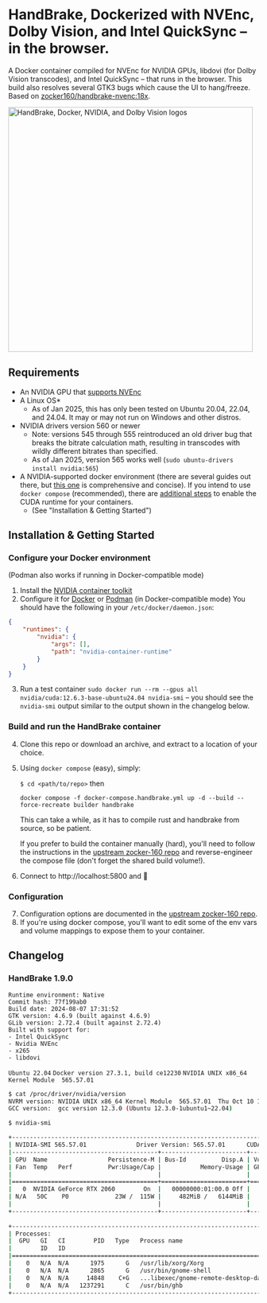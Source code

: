 # HandBrake, Dockerized with NVEnc, Dolby Vision, and Intel QuickSync – in the browser.
A Docker container compiled for NVEnc for NVIDIA GPUs, libdovi (for Dolby Vision transcodes), and Intel QuickSync – that runs in the browser. This build also resolves several GTK3 bugs which cause the UI to hang/freeze. Based on [zocker160/handbrake-nvenc:18x](https://github.com/zocker-160/handbrake-nvenc-docker).

<img src="https://github.com/user-attachments/assets/c5ae296b-28ea-4112-8d7b-48694c0f72de" width="492" alt="HandBrake, Docker, NVIDIA, and Dolby Vision logos" />

## Requirements

- An NVIDIA GPU that [supports NVEnc](https://developer.nvidia.com/video-encode-and-decode-gpu-support-matrix-new)
- A Linux OS*
  - As of Jan 2025, this has only been tested on Ubuntu 20.04, 22.04, and 24.04. It may or may not run on Windows and other distros.
- NVIDIA drivers version 560 or newer
  - Note: versions 545 through 555 reintroduced an old driver bug that breaks the bitrate calculation math, resulting in transcodes with wildly different bitrates than specified.
  - As of Jan 2025, version 565 works well (`sudo ubuntu-drivers install nvidia:565`)
- A NVIDIA-supported docker environment (there are several guides out there, but [this one](https://medium.com/@u.mele.coding/a-beginners-guide-to-nvidia-container-toolkit-on-docker-92b645f92006) is comprehensive and concise). If you intend to use `docker compose` (recommended), there are [additional steps](https://docs.docker.com/compose/how-tos/gpu-support/) to enable the CUDA runtime for your containers.
  - (See "Installation & Getting Started")

## Installation & Getting Started

### Configure your Docker environment

(Podman also works if running in Docker-compatible mode)

1. Install the [NVIDIA container toolkit](https://docs.nvidia.com/datacenter/cloud-native/container-toolkit/latest/install-guide.html#installing-with-apt)
2. Configure it for [Docker](https://docs.nvidia.com/datacenter/cloud-native/container-toolkit/latest/install-guide.html#configuring-docker) or [Podman](https://docs.nvidia.com/datacenter/cloud-native/container-toolkit/latest/install-guide.html#configuring-podman) (in Docker-compatible mode)
  You should have the following in your `/etc/docker/daemon.json`:
  ```json
  {
      "runtimes": {
          "nvidia": {
              "args": [],
              "path": "nvidia-container-runtime"
          }
      }
  }
  ```

3. Run a test container `sudo docker run --rm --gpus all nvidia/cuda:12.6.3-base-ubuntu24.04 nvidia-smi` – you should see the `nvidia-smi` output similar to the output shown in the changelog below.

### Build and run the HandBrake container

4. Clone this repo or download an archive, and extract to a location of your choice.
5. Using `docker compose` (easy), simply:

   ```$ cd <path/to/repo>``` then 

   ```docker compose -f docker-compose.handbrake.yml up -d --build --force-recreate builder handbrake```

   This can take a while, as it has to compile rust and handbrake from source, so be patient.

   If you prefer to build the container manually (hard), you'll need to follow the instructions in the [upstream zocker-160 repo](https://github.com/zocker-160/handbrake-nvenc-docker) and reverse-engineer the compose file (don't forget the shared build volume!).

6. Connect to http://localhost:5800 and 🎉

### Configuration

7. Configuration options are documented in the [upstream zocker-160 repo](https://github.com/zocker-160/handbrake-nvenc-docker).
8. If you're using docker compose, you'll want to edit some of the env vars and volume mappings to expose them to your container.

## Changelog

### HandBrake 1.9.0

```
Runtime environment: Native
Commit hash: 77f199ab0
Build date: 2024-08-07 17:31:52
GTK version: 4.6.9 (built against 4.6.9)
GLib version: 2.72.4 (built against 2.72.4)
Built with support for:
- Intel QuickSync
- Nvidia NVEnc
- x265
- libdovi
```

`Ubuntu 22.04`
`Docker version 27.3.1, build ce12230`
`NVIDIA UNIX x86_64 Kernel Module  565.57.01`

```sh
$ cat /proc/driver/nvidia/version
NVRM version: NVIDIA UNIX x86_64 Kernel Module  565.57.01  Thu Oct 10 12:29:05 UTC 2024
GCC version:  gcc version 12.3.0 (Ubuntu 12.3.0-1ubuntu1~22.04)
```

```sh
$ nvidia-smi

+-----------------------------------------------------------------------------------------+
| NVIDIA-SMI 565.57.01              Driver Version: 565.57.01      CUDA Version: 12.7     |
|-----------------------------------------+------------------------+----------------------+
| GPU  Name                 Persistence-M | Bus-Id          Disp.A | Volatile Uncorr. ECC |
| Fan  Temp   Perf          Pwr:Usage/Cap |           Memory-Usage | GPU-Util  Compute M. |
|                                         |                        |               MIG M. |
|=========================================+========================+======================|
|   0  NVIDIA GeForce RTX 2060        On  |   00000000:01:00.0 Off |                  N/A |
| N/A   50C    P0             23W /  115W |     482MiB /   6144MiB |     14%      Default |
|                                         |                        |                  N/A |
+-----------------------------------------+------------------------+----------------------+
                                                                                         
+-----------------------------------------------------------------------------------------+
| Processes:                                                                              |
|  GPU   GI   CI        PID   Type   Process name                              GPU Memory |
|        ID   ID                                                               Usage      |
|=========================================================================================|
|    0   N/A  N/A      1975      G   /usr/lib/xorg/Xorg                             56MiB |
|    0   N/A  N/A      2865      G   /usr/bin/gnome-shell                            5MiB |
|    0   N/A  N/A     14848    C+G   ...libexec/gnome-remote-desktop-daemon         83MiB |
|    0   N/A  N/A   1237291      C   /usr/bin/ghb                                  330MiB |
+-----------------------------------------------------------------------------------------+
```
